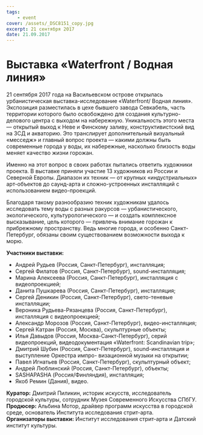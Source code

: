 ```yaml
---
tags:
    - event
cover: /assets/_DSC8151_copy.jpg
excerpt: 21 сентября 2017
date: 21.09.2017
---
```


# Выставка «Waterfront / Водная линия»

21 сентября 2017 года на Васильевском острове открылась урбанистическая выставка-исследование «Waterfront/ Водная линия». Экспозиция разместилась в цехе бывшего завода Севкабель, часть территории которого было освобождено для создания культурно-делового центра с выходом на набережную. Уникальность этого места — открытый выход к Неве и Финскому заливу, конструктивистский вид на ЗСД и акваторию. Это транслирует дополнительный визуальный «месседж» и главный вопрос проекта — какими должны быть современные города у воды, их набережные, насколько близость воды меняет качество
жизни горожан.

Именно на этот вопрос в своих работах пытались ответить художники проекта. В выставке приняли участие 13 художников из России и Северной Европы. Диапазон их техник — от крупных «индустриальных» арт-объектов до саунд-арта и сложно-устроенных инсталляций с использованием видео-проекций.

Благодаря такому разнообразию техник художникам удалось исследовать тему воды с разных ракурсов — урбанистического, экологического, культурологического — и создать комплексное высказывание, цель которого — привлечь внимание горожан к прибрежному пространству. Ведь многие города, и особенно Санкт-Петербург, обязаны своим существованием возможности выхода к морю.

**Участники выставки:**

- Андрей Рудьев (Россия, Санкт-Петербург), инсталляция;
- Сергей Филатов (Россия, Санкт-Петербург), sound-инсталляция;
- Марина Алексеева (Россия, Санкт-Петербург), инсталляция с видеопроекцией;
- Данита Пушкарева (Россия, Санкт-Петербург), инсталляция;
- Сергей Деникин (Россия, Санкт-Петербург), свето-теневые инсталляции;
- Вероника Рудьева-Рязанцева (Россия, Санкт-Петербург), инсталляция с видеопроекцией;
- Александр Морозов (Россия, Санкт-Петербург), видео-инсталляция;
- Сергей Катран (Россия, Москва), скульптурные объекты;
- Илья Давыдов (Россия, Москва-Санкт-Петербург), серий видеопроекций, видеодокументация «Waterfront: Scandinavian trip»;
- Дмитрий Шубин (Россия, Санкт-Петербург), sound-инсталляция и выступление Оркестра импро- визационной музыки на открытии;
- Павел Игнатьев (Россия, Санкт-Петербург), скульптурный объект;
- Андрей Люблинский (Россия, Санкт-Петербург), объекты;
- SASHAPASHA (Россия/Финляндия), инсталляция;
- Якоб Ремин (Дания), видео.

**Куратор:** Дмитрий Пиликин, историк искусств, исследователь городской культуры, сотрудник Музея Современного Искусства СПбГУ.  
**Продюсер:** Альбина Мотор, драйвер программ искусства в городской среде, основатель Института исследования стрит-арта.  
**Организаторы выставки:** Институт исследования стрит-арта и Датский институт культуры.
